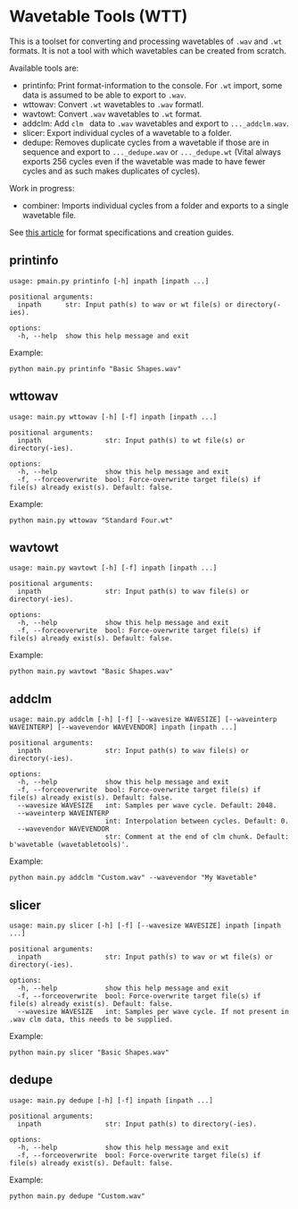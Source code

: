 # Wavetable Tools (WTT)

This is a toolset for converting and processing wavetables of `.wav` and `.wt` formats. It is not a tool with which wavetables can be created from scratch.

Available tools are:

- printinfo: Print format-information to the console. For `.wt` import, some data is assumed to be able to export to `.wav`.
- wttowav: Convert `.wt` wavetables to `.wav` formatl.
- wavtowt: Convert `.wav` wavetables to `.wt` format.
- addclm: Add `clm ` data to `.wav` wavetables and export to `..._addclm.wav`. 
- slicer: Export individual cycles of a wavetable to a folder.
- dedupe: Removes duplicate cycles from a wavetable if those are in sequence and export to `..._dedupe.wav` or `..._dedupe.wt` (Vital always exports 256 cycles even if the wavetable was made to have fewer cycles and as such makes duplicates of cycles).

Work in progress:
- combiner: Imports individual cycles from a folder and exports to a single wavetable file.

See [this article](https://gist.github.com/iicaras/f63dc9fcc3f9a83ccaf2de3fbc9fbb5a) for format specifications and creation guides.

## printinfo

```
usage: pmain.py printinfo [-h] inpath [inpath ...]

positional arguments:
  inpath      str: Input path(s) to wav or wt file(s) or directory(-ies).

options:
  -h, --help  show this help message and exit
```

Example:

```
python main.py printinfo "Basic Shapes.wav"
```

## wttowav

```
usage: main.py wttowav [-h] [-f] inpath [inpath ...]

positional arguments:
  inpath                str: Input path(s) to wt file(s) or directory(-ies).

options:
  -h, --help            show this help message and exit
  -f, --forceoverwrite  bool: Force-overwrite target file(s) if file(s) already exist(s). Default: false.
```

Example:

```
python main.py wttowav "Standard Four.wt"
```

## wavtowt

```
usage: main.py wavtowt [-h] [-f] inpath [inpath ...]

positional arguments:
  inpath                str: Input path(s) to wav file(s) or directory(-ies).

options:
  -h, --help            show this help message and exit
  -f, --forceoverwrite  bool: Force-overwrite target file(s) if file(s) already exist(s). Default: false.
```

Example:

```
python main.py wavtowt "Basic Shapes.wav"
```

## addclm

```
usage: main.py addclm [-h] [-f] [--wavesize WAVESIZE] [--waveinterp WAVEINTERP] [--wavevendor WAVEVENDOR] inpath [inpath ...]

positional arguments:
  inpath                str: Input path(s) to wav file(s) or directory(-ies).

options:
  -h, --help            show this help message and exit
  -f, --forceoverwrite  bool: Force-overwrite target file(s) if file(s) already exist(s). Default: false.
  --wavesize WAVESIZE   int: Samples per wave cycle. Default: 2048.
  --waveinterp WAVEINTERP
                        int: Interpolation between cycles. Default: 0.
  --wavevendor WAVEVENDOR
                        str: Comment at the end of clm chunk. Default: b'wavetable (wavetabletools)'.
```

Example:

```
python main.py addclm "Custom.wav" --wavevendor "My Wavetable"
```

## slicer

```
usage: main.py slicer [-h] [-f] [--wavesize WAVESIZE] inpath [inpath ...]

positional arguments:
  inpath                str: Input path(s) to wav or wt file(s) or directory(-ies).

options:
  -h, --help            show this help message and exit
  -f, --forceoverwrite  bool: Force-overwrite target file(s) if file(s) already exist(s). Default: false.
  --wavesize WAVESIZE   int: Samples per wave cycle. If not present in .wav clm data, this needs to be supplied.
```

Example:

```
python main.py slicer "Basic Shapes.wav"
```

## dedupe

```
usage: main.py dedupe [-h] [-f] inpath [inpath ...]

positional arguments:
  inpath                str: Input path(s) to directory(-ies).

options:
  -h, --help            show this help message and exit
  -f, --forceoverwrite  bool: Force-overwrite target file(s) if file(s) already exist(s). Default: false.
```

Example:

```
python main.py dedupe "Custom.wav"
```

